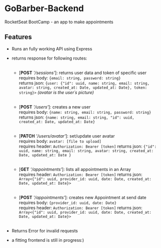# GoBarber-Backend

RocketSeat BootCamp - an app to make appointments

## Features

- Runs an fully working API using Express
- returns response for following routes:<br /><br />
    - [**POST**  *'/sessions'*]: returns user data and token of specific user <br />
     requires body: ```{email: string, password: string}```<br />
    returns json: ```{user: {"id": uuid, name: string, email: string, avatar: string, created_at: Date, updated_at: Date}, token: string}>``` *(avatar is the user´s picture)* <br /><br />
    
    
   
    - [**POST**  *'/users'*]: creates a new user <br />
        requires body: ```{name: string, email: string, password: string}``` <br />
        returns json: ```{name: string, email: string, "id": uuid, created_at: Date, updated_at: Date}```         <br /><br />
        
     
    - [**PATCH**  *'/users/avatar'*]: set/update user avatar <br />
       requires body: ```avatar: [file to upload]``` <br />
       requires header: ```Authorization: Bearer [token]```
       returns json: ```{"id": uuid, name: string, email: string, avatar: string, created_at: Date, updated_at: Date }``` <br /><br />
       
       
       
    - [**GET**  *'/appointments'*]: lists all appointments in an Array <br />
      requires header: ```Authorization: Bearer [token]```
      returns json: ```Array<{"id": uuid, provider_id: uuid, date: Date, created_at: Date, updated_at: Date}>``` <br /><br />
      
    - [**POST**  *'/appointments'*]: creates new Appointment at send date <br />
      requires body: ```{provider_id: uuid, date: Date}``` <br />
      requires header: ```Authorization: Bearer [token]```
      returns json: ```Array<{"id": uuid, provider_id: uuid, date: Date, created_at: Date, updated_at: Date}>```
      <br /><br />
      
      
- Returns Error for invalid requests
- a fitting frontend is still in progress:)
